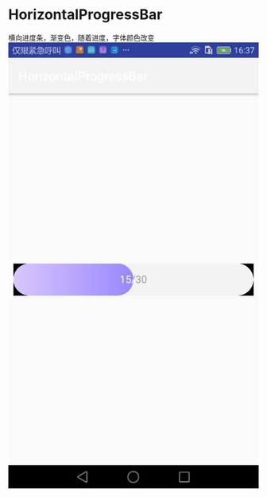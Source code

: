 # HorizontalProgressBar
横向进度条，渐变色，随着进度，字体颜色改变
![image](https://github.com/huangchaobo/HorizontalProgressBar/blob/master/TIM%E5%9B%BE%E7%89%8720180202172016.jpg)

